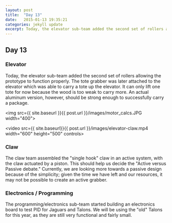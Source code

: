 ```yaml
---
layout: post
title:  "Day 13"
date:   2015-01-13 19:35:21
categories: jekyll update
excerpt: Today, the elevator sub-team added the second set of rollers allowing the prototype to function properly. The tote grabber was later attached to the elevator which was able to carry a tote up the elevator. It can only lift one tote for now because the wood is too weak to carry more. An actual aluminum version, however, should be strong enough to successfully carry a package.
---
```

## Day 13

### Elevator

Today, the elevator sub-team added the second set of rollers allowing the
prototype to function properly. The tote grabber was later attached to the
elevator which was able to carry a tote up the elevator. It can only lift one
tote for now because the wood is too weak to carry more. An actual aluminum
version, however, should be strong enough to successfully carry a package.

<img src={{ site.baseurl }}{{ post.url }}/images/motor_calcs.JPG width="400">

<video src={{ site.baseurl}}{{ post.url }}/images/elevator-claw.mp4 width="600" height="500" controls></video>

### Claw

The claw team assembled the "single hook" claw in an active system, with the
claw actuated by a piston. This should help us decide the "Active versus Passive
debate." Currently, we are looking more towards a passive design because of the
simplicity; given the time we have left and our resources, it may not be
possible to create an active grabber.

### Electronics / Programming

The programming/electronics sub-team started building an electronics board to
test PID for Jaguars and Talons. We will be using the "old" Talons for this
year, as they are still very functional and fairly small.


